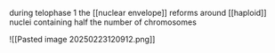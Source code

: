 during telophase 1 the [[nuclear envelope]] reforms around [[haploid]] nuclei containing half the number of chromosomes

![[Pasted image 20250223120912.png]]